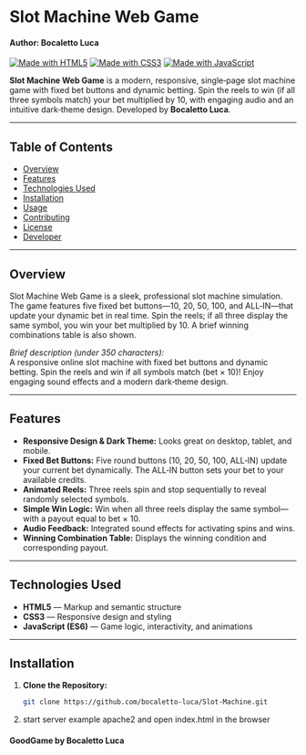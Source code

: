 # Slot Machine Web Game
#### Author: Bocaletto Luca

[![Made with HTML5](https://img.shields.io/badge/Made%20with-HTML5-E34F26?logo=html5&logoColor=white)](https://www.w3.org/html/)
[![Made with CSS3](https://img.shields.io/badge/Made%20with-CSS3-1572B6?logo=css3&logoColor=white)](https://www.w3.org/Style/CSS/)
[![Made with JavaScript](https://img.shields.io/badge/Made%20with-JavaScript-F7DF1E?logo=javascript&logoColor=black)](https://developer.mozilla.org/docs/Web/JavaScript)

**Slot Machine Web Game** is a modern, responsive, single‑page slot machine game with fixed bet buttons and dynamic betting. Spin the reels to win (if all three symbols match) your bet multiplied by 10, with engaging audio and an intuitive dark‑theme design. Developed by **Bocaletto Luca**.

---

## Table of Contents

- [Overview](#overview)
- [Features](#features)
- [Technologies Used](#technologies-used)
- [Installation](#installation)
- [Usage](#usage)
- [Contributing](#contributing)
- [License](#license)
- [Developer](#developer)

---

## Overview

Slot Machine Web Game is a sleek, professional slot machine simulation. The game features five fixed bet buttons—10, 20, 50, 100, and ALL‑IN—that update your dynamic bet in real time. Spin the reels; if all three display the same symbol, you win your bet multiplied by 10. A brief winning combinations table is also shown.

*Brief description (under 350 characters):*  
A responsive online slot machine with fixed bet buttons and dynamic betting. Spin the reels and win if all symbols match (bet × 10)! Enjoy engaging sound effects and a modern dark‑theme design.

---

## Features

- **Responsive Design & Dark Theme:** Looks great on desktop, tablet, and mobile.
- **Fixed Bet Buttons:** Five round buttons (10, 20, 50, 100, ALL‑IN) update your current bet dynamically. The ALL‑IN button sets your bet to your available credits.
- **Animated Reels:** Three reels spin and stop sequentially to reveal randomly selected symbols.
- **Simple Win Logic:** Win when all three reels display the same symbol—with a payout equal to bet × 10.
- **Audio Feedback:** Integrated sound effects for activating spins and wins.
- **Winning Combination Table:** Displays the winning condition and corresponding payout.

---

## Technologies Used

- **HTML5** — Markup and semantic structure  
- **CSS3** — Responsive design and styling  
- **JavaScript (ES6)** — Game logic, interactivity, and animations

---

## Installation

1. **Clone the Repository:**

   ```bash
   git clone https://github.com/bocaletto-luca/Slot-Machine.git
2. start server example apache2 and open index.html in the browser

#### GoodGame by Bocaletto Luca
